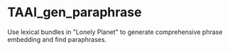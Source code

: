 # TAAI_gen_paraphrase
Use lexical bundles in "Lonely Planet" to generate comprehensive phrase embedding and find paraphrases.

